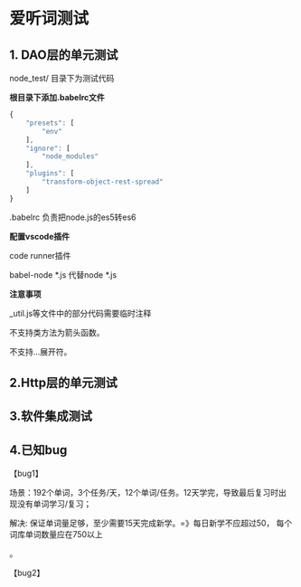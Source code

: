 # 爱听词测试



## 1. DAO层的单元测试

node_test/ 目录下为测试代码

**根目录下添加.babelrc文件**

```js
{
    "presets": [
        "env"
    ],
    "ignore": [
        "node_modules"
    ],
    "plugins": [
        "transform-object-rest-spread"
    ]
}
```

.babelrc 负责把node.js的es5转es6



**配置vscode插件**

code runner插件

babel-node *.js  代替node *.js



**注意事项**

_util.js等文件中的部分代码需要临时注释

不支持类方法为箭头函数。

不支持...展开符。









## 2.Http层的单元测试





## 3.软件集成测试





## 4.已知bug

【bug1】

场景：192个单词，3个任务/天，12个单词/任务。12天学完，导致最后复习时出现没有单词学习/复习；

解决: 保证单词量足够，至少需要15天完成新学。=》每日新学不应超过50， 每个词库单词数量应在750以上

。



【bug2】